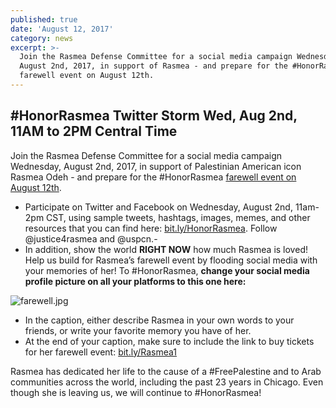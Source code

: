 ```yaml
---
published: true
date: 'August 12, 2017'
category: news
excerpt: >-
  Join the Rasmea Defense Committee for a social media campaign Wednesday,
  August 2nd, 2017, in support of Rasmea - and prepare for the #HonorRasmea
  farewell event on August 12th.
---
```

## #HonorRasmea Twitter Storm Wed, Aug 2nd, 11AM to 2PM Central Time

Join the Rasmea Defense Committee for a social media campaign Wednesday, August 2nd, 2017, in support of Palestinian American icon Rasmea Odeh - and prepare for the #HonorRasmea [farewell event on August 12th](http://www.brownpapertickets.com/event/3034273).

- Participate on Twitter and Facebook on Wednesday, August 2nd, 11am-2pm CST, using sample tweets, hashtags, images, memes, and other resources that you can find here: [bit.ly/HonorRasmea](http://uspcn.org/2017/07/30/honorrasmeatwitter/). Follow @justice4rasmea and @uspcn.- 
- In addition, show the world **RIGHT NOW** how much Rasmea is loved! Help us build for Rasmea’s farewell event by flooding social media with your memories of her! To #HonorRasmea, **change your social media profile picture on all your platforms to this one here:**


![farewell.jpg]({{site.baseurl}}/assets/img/farewell.jpg)

- In the caption, either describe Rasmea in your own words to your friends, or write your favorite memory you have of her.
- At the end of your caption, make sure to include the link to buy tickets for her farewell event: [bit.ly/Rasmea1](http://www.brownpapertickets.com/event/3034273)

Rasmea has dedicated her life to the cause of a #FreePalestine and to Arab communities across the world, including the past 23 years in Chicago. Even though she is leaving us, we will continue to #HonorRasmea!
